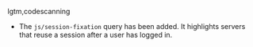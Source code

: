 lgtm,codescanning
* The `js/session-fixation` query has been added. It highlights servers that reuse a session after a user has logged in.
